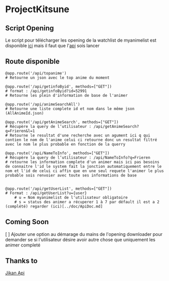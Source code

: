 # ProjectKitsune

## Script Opening

Le script pour télécharger les opening de la watchlist de myanimelist est disponible [ici](../opening_downloader/main.py) mais il faut que l'[api](main.py) sois lancer

## Route disponible
    @app.route('/api/topanime')
    # Retourne un json avec le top anime du moment 
    
    @app.route('/api/getinfoByid', methods=["GET"])
    # format : /api/getinfoByid?id=52991
    # Retourne les plein d'information de base de l'animer
    
    @app.route('/api/animeSearchAll')
    # Retourne une liste complete id et nom dans le même json (AllAnimeId.json)
   
    @app.route('/api/getAnimeSearch', methods=["GET"])
    # Récupère la query de l’utilisateur : /api/getAnimeSearch?q=Frieren&l=1
    # Retourne le resultat d'une recherche avec un agument ici q qui contien le nom de l'anime celui ci retourne donc un resultat filtré avec le nom le plus probable en fonction de la querry
    
    @app.route('/api/NameToInfo', methods=["GET"])
    # Récupère la query de l’utilisateur : /api/NameToInfo?q=Frieren
    # retourne les information complete d'un animer mais ici pas besoins de connaitre l'id le system fait la jonction automatiquement entre le nom et l'id de celui ci affin que en une seul requete l'animer le plus probable sois renvoier avec toute ses informations de base


    @app.route('/api/getUserList', methods=["GET"])    
    # Format : /api/getUserList?u={user}
        # u = Nom myanimelist de l'utilisateur obligatoire
        # s = status des animer a récuperer 1 à 7 par défault il est a 2 (complété) regarder (ici)[../doc/ApiDoc.md]

## Coming Soon

[ ] Ajouter une option au démarage du mains de l'opening downloader pour demander se si l'utilisateur désire avoir autre chose que uniquement les animer completé

## Thanks to
[Jikan Api](https://jikan.moe)
